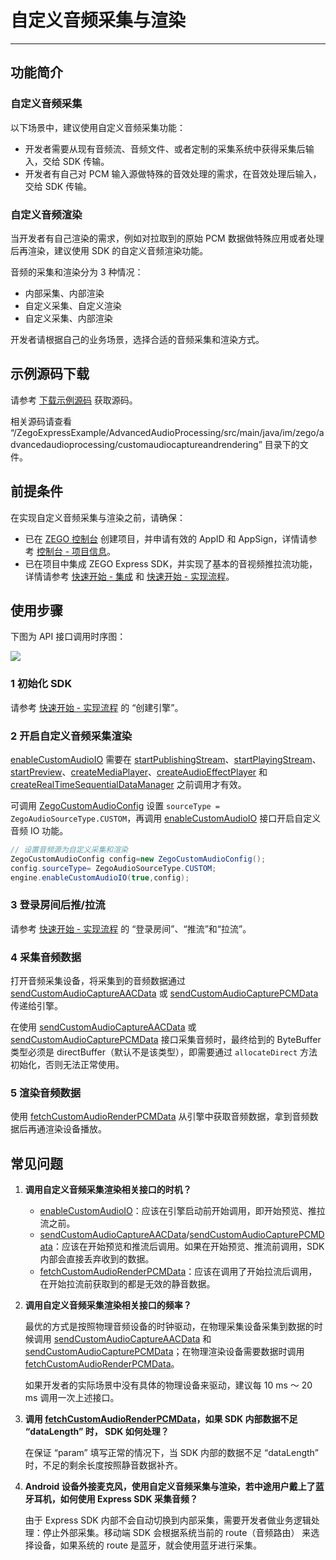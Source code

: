 # 自定义音频采集与渲染
- - -

## 功能简介

### 自定义音频采集

以下场景中，建议使用自定义音频采集功能：

- 开发者需要从现有音频流、音频文件、或者定制的采集系统中获得采集后输入，交给 SDK 传输。
- 开发者有自己对 PCM 输入源做特殊的音效处理的需求，在音效处理后输入，交给 SDK 传输。

### 自定义音频渲染

当开发者有自己渲染的需求，例如对拉取到的原始 PCM 数据做特殊应用或者处理后再渲染，建议使用 SDK 的自定义音频渲染功能。

<Warning title="注意">

音频的采集和渲染分为 3 种情况：

- 内部采集、内部渲染
- 自定义采集、自定义渲染
- 自定义采集、内部渲染

开发者请根据自己的业务场景，选择合适的音频采集和渲染方式。
</Warning>

## 示例源码下载

请参考 [下载示例源码](https://doc-zh.zego.im/article/3583) 获取源码。

相关源码请查看 “/ZegoExpressExample/AdvancedAudioProcessing/src/main/java/im/zego/advancedaudioprocessing/customaudiocaptureandrendering” 目录下的文件。


## 前提条件

在实现自定义音频采集与渲染之前，请确保：

- 已在 [ZEGO 控制台](https://console.zego.im) 创建项目，并申请有效的 AppID 和 AppSign，详情请参考 [控制台 - 项目信息](/console/project-info)。
- 已在项目中集成 ZEGO Express SDK，并实现了基本的音视频推拉流功能，详情请参考 [快速开始 - 集成](https://doc-zh.zego.im/article/3575) 和 [快速开始 - 实现流程](https://doc-zh.zego.im/article/7636)。



## 使用步骤

下图为 API 接口调用时序图：

<Frame width="512" height="auto" caption=""><img src="https://doc-media.zego.im/sdk-doc/Pics/Express/custom_audio_capture_render_android.png" /></Frame>

### 1 初始化 SDK

请参考 [快速开始 - 实现流程](https://doc-zh.zego.im/article/7636#CreateEngine) 的 “创建引擎”。

### 2 开启自定义音频采集渲染

<Warning title="注意">


[enableCustomAudioIO](https://doc-zh.zego.im/article/api?doc=Express_Audio_SDK_API~java_android~class~ZegoExpressEngine#enable-custom-audio-io) 需要在 [startPublishingStream](https://doc-zh.zego.im/article/api?doc=Express_Audio_SDK_API~java_android~class~ZegoExpressEngine#start-publishing-stream)、[startPlayingStream](https://doc-zh.zego.im/article/api?doc=Express_Audio_SDK_API~java_android~class~ZegoExpressEngine#start-playing-stream)、[startPreview](https://doc-zh.zego.im/article/api?doc=Express_Audio_SDK_API~java_android~class~ZegoExpressEngine#start-preview)、[createMediaPlayer](https://doc-zh.zego.im/article/api?doc=Express_Audio_SDK_API~java_android~class~ZegoExpressEngine#create-media-player)、[createAudioEffectPlayer](https://doc-zh.zego.im/article/api?doc=Express_Audio_SDK_API~java_android~class~ZegoExpressEngine#create-audio-effect-player) 和 [createRealTimeSequentialDataManager](https://doc-zh.zego.im/article/api?doc=Express_Audio_SDK_API~java_android~class~ZegoExpressEngine#create-real-time-sequential-data-manager) 之前调用才有效。
</Warning>

可调用 [ZegoCustomAudioConfig](https://doc-zh.zego.im/article/api?doc=Express_Audio_SDK_API~java_android~class~ZegoCustomAudioConfig) 设置 `sourceType = ZegoAudioSourceType.CUSTOM`，再调用 [enableCustomAudioIO](https://doc-zh.zego.im/article/api?doc=Express_Audio_SDK_API~java_android~class~ZegoExpressEngine#enable-custom-audio-io) 接口开启自定义音频 IO 功能。

```java
// 设置音频源为自定义采集和渲染
ZegoCustomAudioConfig config=new ZegoCustomAudioConfig();
config.sourceType= ZegoAudioSourceType.CUSTOM;
engine.enableCustomAudioIO(true,config);
```

### 3 登录房间后推/拉流

请参考 [快速开始 - 实现流程](https://doc-zh.zego.im/article/7636#createroom) 的 “登录房间”、“推流”和“拉流”。

### 4 采集音频数据

打开音频采集设备，将采集到的音频数据通过 [sendCustomAudioCaptureAACData](https://doc-zh.zego.im/article/api?doc=Express_Audio_SDK_API~java_android~class~ZegoExpressEngine#send-custom-audio-capture-aac-data) 或 [sendCustomAudioCapturePCMData](https://doc-zh.zego.im/article/api?doc=Express_Audio_SDK_API~java_android~class~ZegoExpressEngine#send-custom-audio-capture-pcm-data) 传递给引擎。

<Note title="说明">


在使用 [sendCustomAudioCaptureAACData](https://doc-zh.zego.im/article/api?doc=Express_Audio_SDK_API~java_android~class~ZegoExpressEngine#send-custom-audio-capture-aac-data) 或 [sendCustomAudioCapturePCMData](https://doc-zh.zego.im/article/api?doc=Express_Audio_SDK_API~java_android~class~ZegoExpressEngine#send-custom-audio-capture-pcm-data) 接口采集音频时，最终给到的 ByteBuffer 类型必须是 directBuffer（默认不是该类型），即需要通过 `allocateDirect` 方法初始化，否则无法正常使用。
</Note>

### 5 渲染音频数据

使用 [fetchCustomAudioRenderPCMData](https://doc-zh.zego.im/article/api?doc=Express_Audio_SDK_API~java_android~class~ZegoExpressEngine#fetch-custom-audio-render-pcm-data) 从引擎中获取音频数据，拿到音频数据后再通渲染设备播放。

## 常见问题

1. **调用自定义音频采集渲染相关接口的时机？**

    - [enableCustomAudioIO](https://doc-zh.zego.im/article/api?doc=Express_Audio_SDK_API~java_android~class~ZegoExpressEngine#enable-custom-audio-io)：应该在引擎启动前开始调用，即开始预览、推拉流之前。
    - [sendCustomAudioCaptureAACData](https://doc-zh.zego.im/article/api?doc=Express_Audio_SDK_API~java_android~class~ZegoExpressEngine#send-custom-audio-capture-aac-data)/[sendCustomAudioCapturePCMData](https://doc-zh.zego.im/article/api?doc=Express_Audio_SDK_API~java_android~class~ZegoExpressEngine#send-custom-audio-capture-pcm-data)：应该在开始预览和推流后调用。如果在开始预览、推流前调用，SDK 内部会直接丢弃收到的数据。
    - [fetchCustomAudioRenderPCMData](https://doc-zh.zego.im/article/api?doc=Express_Audio_SDK_API~java_android~class~ZegoExpressEngine#fetch-custom-audio-render-pcm-data)：应该在调用了开始拉流后调用，在开始拉流前获取到的都是无效的静音数据。

2. **调用自定义音频采集渲染相关接口的频率？**

    最优的方式是按照物理音频设备的时钟驱动，在物理采集设备采集到数据的时候调用 [sendCustomAudioCaptureAACData](https://doc-zh.zego.im/article/api?doc=Express_Audio_SDK_API~java_android~class~ZegoExpressEngine#send-custom-audio-capture-aac-data) 和 [sendCustomAudioCapturePCMData](https://doc-zh.zego.im/article/api?doc=Express_Audio_SDK_API~java_android~class~ZegoExpressEngine#send-custom-audio-capture-pcm-data)；在物理渲染设备需要数据时调用 [fetchCustomAudioRenderPCMData](https://doc-zh.zego.im/article/api?doc=Express_Audio_SDK_API~java_android~class~ZegoExpressEngine#fetch-custom-audio-render-pcm-data)。

    如果开发者的实际场景中没有具体的物理设备来驱动，建议每 10 ms ～ 20 ms 调用一次上述接口。

3. **调用 [fetchCustomAudioRenderPCMData](https://doc-zh.zego.im/article/api?doc=Express_Audio_SDK_API~java_android~class~ZegoExpressEngine#fetch-custom-audio-render-pcm-data)，如果 SDK 内部数据不足 “dataLength” 时， SDK 如何处理？**

    在保证 “param” 填写正常的情况下，当 SDK 内部的数据不足 “dataLength” 时，不足的剩余长度按照静音数据补齐。


4. **Android 设备外接麦克风，使用自定义音频采集与渲染，若中途用户戴上了蓝牙耳机，如何使用 Express SDK 采集音频？**

    由于 Express SDK 内部不会自动切换到内部采集，需要开发者做业务逻辑处理：停止外部采集。移动端 SDK 会根据系统当前的 route（音频路由） 来选择设备，如果系统的 route 是蓝牙，就会使用蓝牙进行采集。

<Content />
